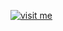 [![visit me](https://hotio.dev/img/visit-me.png "Visit https://hotio.dev/containers/requestrr or click me!")](https://hotio.dev/containers/requestrr)
